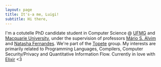 ```yaml
---
layout: page
title: It's-a me, Luigi!
subtitle: Hi there,
---
```



I'm a cotutelle PhD candidate student in Computer Science @
[UFMG](https://ppgcc.dcc.ufmg.br) and [Macquarie
University](https://www.mq.edu.au/), under the supervision of professors
[Mário S. Alvim](https://homepages.dcc.ufmg.br/~msalvim/) and [Natasha
Fernandes](https://researchers.mq.edu.au/en/persons/natasha-fernandes).
We're part of the [Topete](https://topete.science) group. My interests
are primarily related to Programming Languages, Compilers, Computer
Security/Privacy and Quantitative Information Flow. Currently in love
with [Elixir](https://elixir-lang.org/) <3
